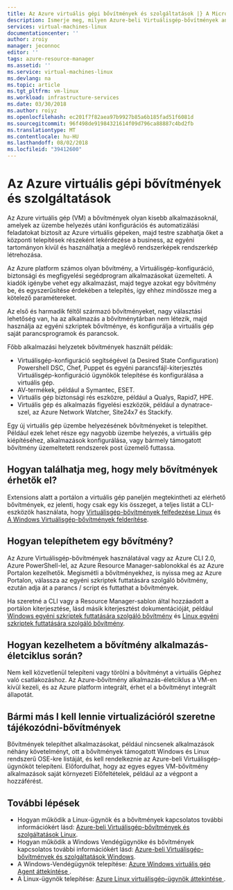 ```yaml
---
title: Az Azure virtuális gépi bővítmények és szolgáltatások |} A Microsoft Docs
description: Ismerje meg, milyen Azure-beli Virtuálisgép-bővítmények anre azok használatát az Azure-beli virtuális gépekkel
services: virtual-machines-linux
documentationcenter: ''
author: zroiy
manager: jeconnoc
editor: ''
tags: azure-resource-manager
ms.assetid: ''
ms.service: virtual-machines-linux
ms.devlang: na
ms.topic: article
ms.tgt_pltfrm: vm-linux
ms.workload: infrastructure-services
ms.date: 03/30/2018
ms.author: roiyz
ms.openlocfilehash: ec201f7f82aea97b9927b85a6b185fad51f6081d
ms.sourcegitcommit: 96f498de91984321614f09d796ca88887c4bd2fb
ms.translationtype: MT
ms.contentlocale: hu-HU
ms.lasthandoff: 08/02/2018
ms.locfileid: "39412600"
---
```

# <a name="azure-virtual-machine-extensions-and-features"></a>Az Azure virtuális gépi bővítmények és szolgáltatások
Az Azure virtuális gép (VM) a bővítmények olyan kisebb alkalmazásoknál, amelyek az üzembe helyezés utáni konfigurációs és automatizálási feladatokat biztosít az Azure virtuális gépeken, majd testre szabhatja őket a központi telepítések részeként lekérdezése a business, az egyéni tartományon kívül és használhatja a meglévő rendszerképek rendszerkép létrehozása.

Az Azure platform számos olyan bővítmény, a Virtuálisgép-konfiguráció, biztonsági és megfigyelési segédprogram alkalmazásokat üzemelteti. A kiadók igénybe vehet egy alkalmazást, majd tegye azokat egy bővítmény be, és egyszerűsítése érdekében a telepítés, így ehhez mindössze meg a kötelező paramétereket. 

 Az első és harmadik féltől származó bővítményeket, nagy választási lehetőség van, ha az alkalmazás a bővítménytárban nem létezik, majd használja az egyéni szkriptek bővítménye, és konfigurálja a virtuális gép saját parancsprogramok és parancsok.

Főbb alkalmazási helyzetek bővítmények használt példák:
* Virtuálisgép-konfiguráció segítségével (a Desired State Configuration) Powershell DSC, Chef, Puppet és egyéni parancsfájl-kiterjesztés Virtuálisgép-konfiguráció ügynökök telepítése és konfigurálása a virtuális gép. 
* AV-termékek, például a Symantec, ESET.
* Virtuális gép biztonsági rés eszközre, például a Qualys, Rapid7, HPE.
* Virtuális gép és alkalmazás figyelési eszközök, például a dynatrace-szel, az Azure Network Watcher, Site24x7 és Stackify.

Egy új virtuális gép üzembe helyezésének bővítményeket is telepíthet. Például ezek lehet része egy nagyobb üzembe helyezés, a virtuális gép kiépítéséhez, alkalmazások konfigurálása, vagy bármely támogatott bővítmény üzemeltetett rendszerek post üzemelő futtassa.

## <a name="how-can-i-find-what-extensions-are-available"></a>Hogyan találhatja meg, hogy mely bővítmények érhetők el?
Extensions alatt a portálon a virtuális gép paneljén megtekintheti az elérhető bővítmények, ez jelenti, hogy csak egy kis összeget, a teljes listát a CLI-eszközök használata, hogy [Virtuálisgép-bővítmények felfedezése Linux](features-linux.md) és [ A Windows Virtuálisgép-bővítmények felderítése](features-windows.md).

## <a name="how-can-i-install-an-extension"></a>Hogyan telepíthetem egy bővítmény?
Az Azure Virtuálisgép-bővítmények használatával vagy az Azure CLI 2.0, Azure PowerShell-lel, az Azure Resource Manager-sablonokkal és az Azure Portalon kezelhetők. Megismétli a bővítményekhez, is nyissa meg az Azure Portalon, válassza az egyéni szkriptek futtatására szolgáló bővítmény, ezután adja át a parancs / script és futtathat a bővítmények.

Ha szeretné a CLI vagy a Resource Manager-sablon által hozzáadott a portálon kiterjesztése, lásd másik kiterjesztést dokumentációját, például [Windows egyéni szkriptek futtatására szolgáló bővítmény](custom-script-windows.md) és [Linux egyéni szkriptek futtatására szolgáló bővítmény](custom-script-linux.md).

## <a name="how-do-i-manage-extension-application-lifecycle"></a>Hogyan kezelhetem a bővítmény alkalmazás-életciklus során?
Nem kell közvetlenül telepíteni vagy törölni a bővítményt a virtuális Géphez való csatlakozáshoz. Az Azure-bővítmény alkalmazás-életciklus a VM-en kívül kezeli, és az Azure platform integrált, érhet el a bővítményt integrált állapotát.

## <a name="anything-else-i-should-be-thinking-about-for-extensions"></a>Bármi más I kell lennie virtualizációról szeretne tájékozódni-bővítmények
Bővítmények telepíthet alkalmazásokat, például nincsenek alkalmazások néhány követelményt, ott a bővítmények támogatott Windows és Linux rendszerű OSE-kre listáját, és kell rendelkeznie az Azure-beli Virtuálisgép-ügynököt telepíteni. Előfordulhat, hogy az egyes egyes VM-bővítmény alkalmazások saját környezeti Előfeltételek, például az a végpont a hozzáférést.

## <a name="next-steps"></a>További lépések
* Hogyan működik a Linux-ügynök és a bővítmények kapcsolatos további információkért lásd: [Azure-beli Virtuálisgép-bővítmények és szolgáltatások Linux](features-linux.md).
* Hogyan működik a Windows Vendégügynöke és bővítmények kapcsolatos további információkért lásd: [Azure-beli Virtuálisgép-bővítmények és szolgáltatások Windows](features-windows.md).  
* A Windows-Vendégügynök telepítése: [Azure Windows virtuális gép Agent áttekintése ](agent-windows.md).  
* A Linux-ügynök telepítése: [Azure Linux virtuálisgép-ügynök áttekintése ](agent-linux.md).  

